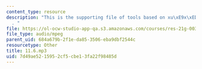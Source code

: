 ```yaml
---
content_type: resource
description: "This is the supporting file of tools based on xu\xE9x\xED h\xE0nz\xEC\
  . "
file: https://ol-ocw-studio-app-qa.s3.amazonaws.com/courses/res-21g-003-learning-chinese-a-foundation-course-in-mandarin-spring-2011/7d49ae5215952cf5cbe13fa22f98485d_11.6.mp3
file_type: audio/mpeg
parent_uid: 684a679b-2f1e-da85-3506-eba9dbf2544c
resourcetype: Other
title: 11.6.mp3
uid: 7d49ae52-1595-2cf5-cbe1-3fa22f98485d
---
```

